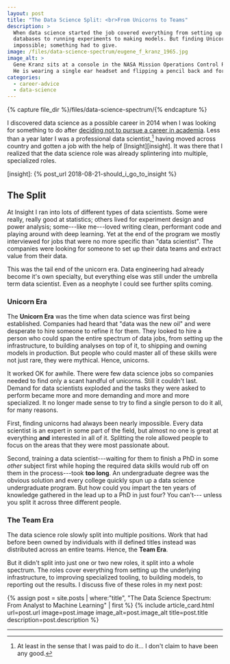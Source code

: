 ```yaml
---
layout: post
title: "The Data Science Split: <br>From Unicorns to Teams"
description: >
  When data science started the job covered everything from setting up
  databases to running experiments to making models. But finding Unicorns was
  impossible; something had to give.
image: /files/data-science-spectrum/eugene_f_kranz_1965.jpg
image_alt: >
  Gene Kranz sits at a console in the NASA Mission Operations Control Room.
  He is wearing a single ear headset and flipping a pencil back and forth.
categories:
  - career-advice
  - data-science
---
```


{% capture file_dir %}/files/data-science-spectrum/{% endcapture %}

I discovered data science as a possible career in 2014 when I was looking for
something to do after [deciding not to pursue a career in academia][phd]. Less
than a year later I was a professional data scientist,[^pro] having moved
across country and gotten a job with the help of [Insight][insight]. It was
there that I realized that the data science role was already splintering into
multiple, specialized roles.

[^pro]: At least in the sense that I was paid to do it... I don't claim to
    have been any good.

[phd]: /blog/should-i-get-a-phd/#but-there-are-no-jobs
[insight]: {% post_url 2018-08-21-should_i_go_to_insight %}

## The Split

At Insight I ran into lots of different types of data scientists. Some were
really, really good at statistics; others lived for experiment design and
power analysis; some---like me---loved writing clean, performant code and
playing around with deep learning. Yet at the end of the program we mostly
interviewed for jobs that were no more specific than "data scientist". The
companies were looking for someone to set up their data teams and extract
value from their data.

This was the tail end of the unicorn era. Data engineering had already become
it's own specialty, but everything else was still under the umbrella term data
scientist. Even as a neophyte I could see further splits coming.

### Unicorn Era

The **Unicorn Era** was the time when data science was first being
established. Companies had heard that "data was the new oil" and were
desperate to hire someone to refine it for them. They looked to hire a person
who could span the entire spectrum of data jobs, from setting up the
infrastructure, to building analyses on top of it, to shipping and owning
models in production. But people who could master all of these skills were not
just rare, they were mythical. Hence, unicorns.

It worked OK for awhile. There were few data science jobs so companies needed
to find only a scant handful of unicorns. Still it couldn't last. Demand for
data scientists exploded and the tasks they were asked to perform became more
and more demanding and more and more specialized. It no longer made sense to
try to find a single person to do it all, for many reasons.

First, finding unicorns had always been nearly impossible. Every data
scientist is an expert in some part of the field, but almost no one is great
at everything **and** interested in all of it. Splitting the role allowed
people to focus on the areas that they were most passionate about.

Second, training a data scientist---waiting for them to finish a PhD in some
_other_ subject first while hoping the required data skills would rub off on
them in the process---took **too long**. An undergraduate degree was the
obvious solution and every college quickly spun up a data science
undergraduate program. But how could you impart the ten years of knowledge
gathered in the lead up to a PhD in just four? You can't--- unless you split
it across three different people.

### The Team Era

The data science role slowly split into multiple positions. Work that had
before been owned by individuals with ill defined titles instead was
distributed across an entire teams. Hence, the **Team Era**.

But it didn't split into just one or two new roles, it split into a whole
spectrum. The roles cover everything from setting up the underlying
infrastructure, to improving specialized tooling, to building models, to
reporting out the results. I discuss five of these roles in my next post:

<div class="card-grid">
{% assign post = site.posts | where:"title", "The Data Science Spectrum: <br>From Analyst to Machine Learning" | first %}
{% include article_card.html
  url=post.url
  image=post.image
  image_alt=post.image_alt
  title=post.title
  description=post.description
%}
</div>

---
